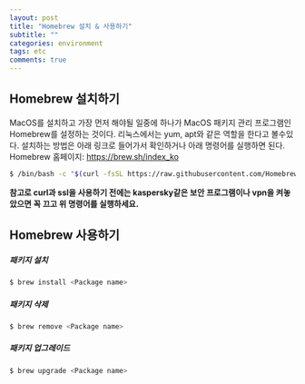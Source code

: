 ```yaml
---
layout: post
title: "Homebrew 설치 & 사용하기"
subtitle: ""
categories: environment
tags: etc
comments: true
---
```



## Homebrew 설치하기

MacOS를 설치하고 가장 먼저 해야될 일중에 하나가 MacOS 패키지 관리 프로그램인 Homebrew를 설정하는 것이다.
리눅스에서는 yum, apt와 같은 역할을 한다고 볼수있다. 설치하는 방법은 아래 링크로 들어가서 확인하거나 아래 명령어를 실행하면 된다.
Homebrew 홈페이지: <https://brew.sh/index_ko>

```zsh
$ /bin/bash -c "$(curl -fsSL https://raw.githubusercontent.com/Homebrew/install/HEAD/install.sh)"
```

__참고로 curl과 ssl을 사용하기 전에는 kaspersky같은 보안 프로그램이나 vpn을 켜놓았으면 꼭 끄고 위 명령어를 실행하세요.__
<!-- 
<img src='{{"/assets/img/post_image/virtualenv-add-jupyter/kernel_add_check.png"}}' width="270" height="300"> -->


## Homebrew 사용하기
##### 패키지 설치
```zsh
$ brew install <Package name>
```

##### 패키지 삭제
```zsh
$ brew remove <Package name>
```

##### 패키지 업그레이드
```zsh
$ brew upgrade <Package name>
```


<To be Continued...>
